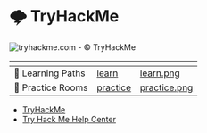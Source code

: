 # 🌩 TryHackMe

![tryhackme.com - © TryHackMe](.gitbook/assets/tryhackme-logo-small.png)

<table data-card-size="large" data-view="cards"><thead><tr><th></th><th data-hidden data-card-target data-type="content-ref"></th><th data-hidden data-card-cover data-type="files"></th></tr></thead><tbody><tr><td>📖 Learning Paths</td><td><a href="learn/">learn</a></td><td><a href="learn/.gitbook/assets/learn.png">learn.png</a></td></tr><tr><td>🎯 Practice Rooms</td><td><a href="practice/">practice</a></td><td><a href="practice/.gitbook/assets/practice.png">practice.png</a></td></tr></tbody></table>



- [TryHackMe](https://tryhackme.com/r/dashboard)
- [Try Hack Me Help Center](https://help.tryhackme.com/en/)
